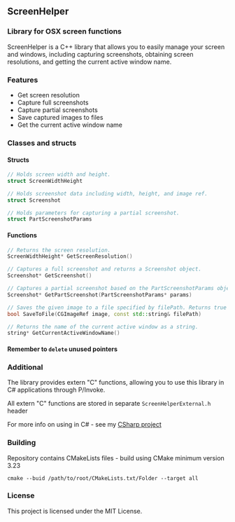 ## ScreenHelper
### Library for OSX screen functions

ScreenHelper is a C++ library that allows you to easily manage your screen and windows, including capturing screenshots, obtaining screen resolutions, and getting the current active window name.

### Features

- Get screen resolution
- Capture full screenshots
- Capture partial screenshots
- Save captured images to files
- Get the current active window name

### Classes and structs
#### Structs
```c++
// Holds screen width and height.
struct ScreenWidthHeight

// Holds screenshot data including width, height, and image ref.
struct Screenshot

// Holds parameters for capturing a partial screenshot.
struct PartScreenshotParams
```

#### Functions

```c++
// Returns the screen resolution.
ScreenWidthHeight* GetScreenResolution()

// Captures a full screenshot and returns a Screenshot object.
Screenshot* GetScreenshot()

// Captures a partial screenshot based on the PartScreenshotParams object and returns a Screenshot object.
Screenshot* GetPartScreenshot(PartScreenshotParams* params)

// Saves the given image to a file specified by filePath. Returns true if successful, false otherwise.
bool SaveToFile(CGImageRef image, const std::string& filePath)

// Returns the name of the current active window as a string.
string* GetCurrentActiveWindowName()
```

#### Remember to `delete` unused pointers 

### Additional

The library provides extern "C" functions, allowing you to use this library in C# applications through P/Invoke.

All extern "C" functions are stored in separate `ScreenHelperExternal.h` header

For more info on using in C# - see my [CSharp project](https://github.com/pents/ScreenHelper.Sharp)

### Building

Repository contains CMakeLists files - build using CMake minimum version 3.23



```
cmake --buid /path/to/root/CMakeLists.txt/Folder --target all
```




### License

This project is licensed under the MIT License.